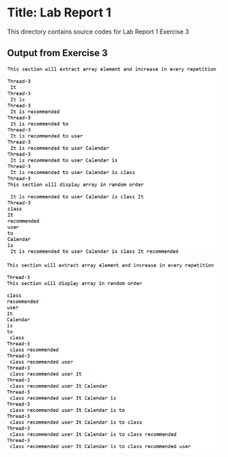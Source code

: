 # Title: Lab Report 1
This directory contains source codes for Lab Report 1 Exercise 3
## Output from Exercise 3 

![image](https://github.com/khairunnisa981231/dadrepository/blob/main/workspace-dadlabs/Suspending%20Some%20Threads/images/suspendthreadoutput1.PNG)

![image](https://github.com/khairunnisa981231/dadrepository/blob/main/workspace-dadlabs/Suspending%20Some%20Threads/images/suspendthreadoutput2.PNG)

